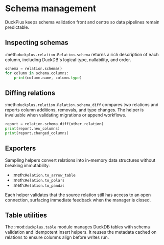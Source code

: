 # Schema management

DuckPlus keeps schema validation front and centre so data pipelines remain
predictable.

## Inspecting schemas

:meth:`duckplus.relation.Relation.schema` returns a rich description of each
column, including DuckDB's logical type, nullability, and order.

```python
schema = relation.schema()
for column in schema.columns:
    print(column.name, column.type)
```

## Diffing relations

:meth:`duckplus.relation.Relation.schema_diff` compares two relations and reports
column additions, removals, and type changes. The helper is invaluable when
validating migrations or append workflows.

```python
report = relation.schema_diff(other_relation)
print(report.new_columns)
print(report.changed_columns)
```

## Exporters

Sampling helpers convert relations into in-memory data structures without
breaking immutability:

- :meth:`Relation.to_arrow_table`
- :meth:`Relation.to_polars`
- :meth:`Relation.to_pandas`

Each helper validates that the source relation still has access to an open
connection, surfacing immediate feedback when the manager is closed.

## Table utilities

The :mod:`duckplus.table` module manages DuckDB tables with schema validation and
idempotent insert helpers. It reuses the metadata cached on relations to ensure
columns align before writes run.
